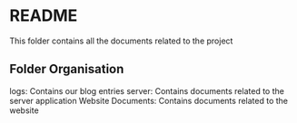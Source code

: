 # README

This folder contains all the documents related to the project

## Folder Organisation

logs: Contains our blog entries
server: Contains documents related to the server application
Website Documents: Contains documents related to the website